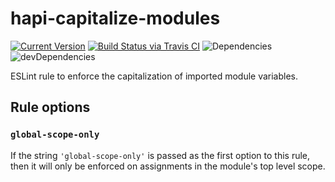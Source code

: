# hapi-capitalize-modules

[![Current Version](https://img.shields.io/npm/v/hapi-capitalize-modules.svg)](https://www.npmjs.org/package/hapi-capitalize-modules)
[![Build Status via Travis CI](https://travis-ci.org/continuationlabs/hapi-capitalize-modules.svg?branch=master)](https://travis-ci.org/continuationlabs/hapi-capitalize-modules)
![Dependencies](http://img.shields.io/david/continuationlabs/hapi-capitalize-modules.svg)
![devDependencies](http://img.shields.io/david/dev/continuationlabs/hapi-capitalize-modules.svg)

ESLint rule to enforce the capitalization of imported module variables.

## Rule options

### `global-scope-only`

If the string `'global-scope-only'` is passed as the first option to this rule,
then it will only be enforced on assignments in the module's top level scope.

